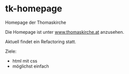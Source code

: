 # tk-homepage
Homepage der Thomaskirche

Die Homepage ist unter www.thomaskirche.at anzusehen.

Aktuell findet ein Refactoring statt. 

Ziele:
* html mit css
* möglichst einfach
